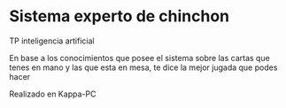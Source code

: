 # Sistema experto de chinchon
TP inteligencia artificial


En base a los conocimientos que posee el sistema sobre las cartas que tenes en mano y las que esta en mesa, te dice la mejor jugada que podes hacer


Realizado en Kappa-PC
